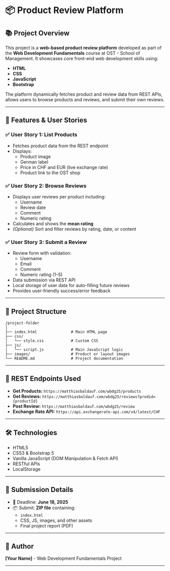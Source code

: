 # 📦 Product Review Platform

## 📚 Project Overview

This project is a **web-based product review platform** developed as part of the **Web Development Fundamentals** course at OST - School of Management. It showcases core front-end web development skills using:

- **HTML**
- **CSS**
- **JavaScript**
- **Bootstrap**

The platform dynamically fetches product and review data from REST APIs, allows users to browse products and reviews, and submit their own reviews.

---

## 🌟 Features & User Stories

### ✅ User Story 1: List Products

- Fetches product data from the REST endpoint
- Displays:
  - Product image
  - German label
  - Price in CHF and EUR (live exchange rate)
  - Product link to the OST shop

### ✅ User Story 2: Browse Reviews

- Displays user reviews per product including:
  - Username
  - Review date
  - Comment
  - Numeric rating
- Calculates and shows the **mean rating**
- _(Optional)_ Sort and filter reviews by rating, date, or content

### ✅ User Story 3: Submit a Review

- Review form with validation:
  - Username
  - Email
  - Comment
  - Numeric rating (1–5)
- Data submission via REST API
- Local storage of user data for auto-filling future reviews
- Provides user-friendly success/error feedback

---

## 📁 Project Structure

```
/project-folder
│
├── index.html               # Main HTML page
├── css/
│   └── style.css            # Custom CSS
├── js/
│   └── script.js            # Main JavaScript logic
├── images/                  # Product or layout images
└── README.md                # Project documentation
```

---

## 🔗 REST Endpoints Used

- **Get Products:** `https://matthiasbaldauf.com/wbdg25/products`
- **Get Reviews:** `https://matthiasbaldauf.com/wbdg25/reviews?prodid={productId}`
- **Post Review:** `https://matthiasbaldauf.com/wbdg25/review`
- **Exchange Rate API:** `https://api.exchangerate-api.com/v4/latest/CHF`

---

## 🛠 Technologies

- HTML5
- CSS3 & Bootstrap 5
- Vanilla JavaScript (DOM Manipulation & Fetch API)
- RESTful APIs
- LocalStorage

---

## 📄 Submission Details

- 📅 Deadline: **June 18, 2025**
- 📦 Submit: **ZIP file** containing:
  - `index.html`
  - CSS, JS, images, and other assets
  - Final project report (PDF)

---

## 🙌 Author

**[Your Name]** - Web Development Fundamentals Project

---
